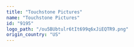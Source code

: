 ```yaml
---
title: "Touchstone Pictures"
name: "Touchstone Pictures"
id: "9195"
logo_path: "/ou5BUbtulr6tIt699q6xJiEQTR9.png"
origin_country: "US"
---
```

